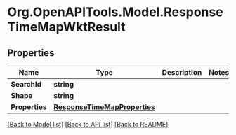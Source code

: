 # Org.OpenAPITools.Model.ResponseTimeMapWktResult
## Properties

Name | Type | Description | Notes
------------ | ------------- | ------------- | -------------
**SearchId** | **string** |  | 
**Shape** | **string** |  | 
**Properties** | [**ResponseTimeMapProperties**](ResponseTimeMapProperties.md) |  | 

[[Back to Model list]](../README.md#documentation-for-models) [[Back to API list]](../README.md#documentation-for-api-endpoints) [[Back to README]](../README.md)

